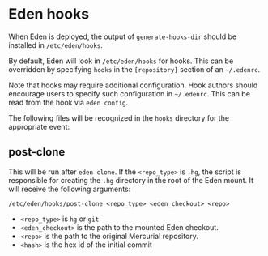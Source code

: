 # Eden hooks

When Eden is deployed, the output of `generate-hooks-dir` should be installed
in `/etc/eden/hooks`.

By default, Eden will look in `/etc/eden/hooks` for hooks. This can be
overridden by specifying `hooks` in the `[repository]` section of an
`~/.edenrc`.

Note that hooks may require additional configuration. Hook authors should
encourage users to specify such configuration in `~/.edenrc`. This can be
read from the hook via `eden config`.

The following files will be recognized in the `hooks` directory for the
appropriate event:

## post-clone
This will be run after `eden clone`. If the `<repo_type>` is `.hg`,
the script is responsible for creating the `.hg` directory in the root of the
Eden mount. It will receive the following arguments:

```
/etc/eden/hooks/post-clone <repo_type> <eden_checkout> <repo>
```

* `<repo_type>` is `hg` or `git`
* `<eden_checkout>` is the path to the mounted Eden checkout.
* `<repo>` is the path to the original Mercurial repository.
* `<hash>` is the hex id of the initial commit
